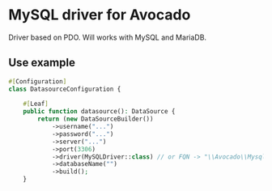 # MySQL driver for Avocado
Driver based on PDO. Will works with MySQL and MariaDB.

## Use example

```php
#[Configuration]
class DatasourceConfiguration {
    
    #[Leaf]
    public function datasource(): DataSource {
        return (new DataSourceBuilder())
            ->username("...")
            ->password("...")
            ->server("...")
            ->port(3306)
            ->driver(MySQLDriver::class) // or FQN -> "\\Avocado\\MysqlDriver\\MySQLDriver"
            ->databaseName("")
            ->build();
    }

```
